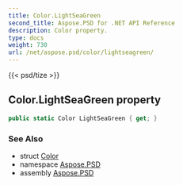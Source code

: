 ```yaml
---
title: Color.LightSeaGreen
second_title: Aspose.PSD for .NET API Reference
description: Color property. 
type: docs
weight: 730
url: /net/aspose.psd/color/lightseagreen/
---
```

{{< psd/tize >}}
## Color.LightSeaGreen property

```csharp
public static Color LightSeaGreen { get; }
```

### See Also

* struct [Color](../)
* namespace [Aspose.PSD](../../color/)
* assembly [Aspose.PSD](../../../)


